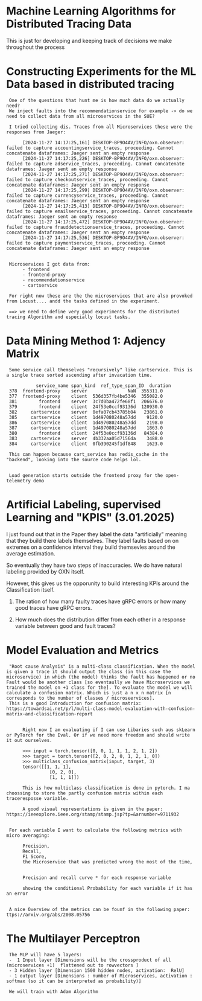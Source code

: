 # Machine Learning Algorithms for Distributed Tracing Data

This is just for developing and keeping track of decisions we make throughout the process

# Constructing Experiments for the ML Data based in distributed tracing

     One of the questions that hunt me is how much data do we actually need?
     We inject faults into the recommendationservice for example -> do we need to collect data from all microservices in the SUE?

     I tried collecting dis. Traces from all Microservices these were the responses from Jaeger:

          [2024-11-27 14:17:25,161] DESKTOP-BP9O4AV/INFO/oxn.observer: failed to capture accountingservice_traces, proceeding. Cannot concatenate dataframes: Jaeger sent an empty response
          [2024-11-27 14:17:25,226] DESKTOP-BP9O4AV/INFO/oxn.observer: failed to capture adservice_traces, proceeding. Cannot concatenate dataframes: Jaeger sent an empty response
          [2024-11-27 14:17:25,271] DESKTOP-BP9O4AV/INFO/oxn.observer: failed to capture checkoutservice_traces, proceeding. Cannot concatenate dataframes: Jaeger sent an empty response
          [2024-11-27 14:17:25,299] DESKTOP-BP9O4AV/INFO/oxn.observer: failed to capture currencyservice_traces, proceeding. Cannot concatenate dataframes: Jaeger sent an empty response
          [2024-11-27 14:17:25,413] DESKTOP-BP9O4AV/INFO/oxn.observer: failed to capture emailservice_traces, proceeding. Cannot concatenate dataframes: Jaeger sent an empty response
          [2024-11-27 14:17:25,472] DESKTOP-BP9O4AV/INFO/oxn.observer: failed to capture frauddetectionservice_traces, proceeding. Cannot concatenate dataframes: Jaeger sent an empty response
          [2024-11-27 14:17:25,536] DESKTOP-BP9O4AV/INFO/oxn.observer: failed to capture paymentservice_traces, proceeding. Cannot concatenate dataframes: Jaeger sent an empty response

     
     Microservices I got data from:
          - frontend
          - frontend-proxy
          - recommendationservice
          - cartservice
     
     For right now these are the the microservices that are also provoked from Locust.... andd the tasks defined in the experiment.

     ==> we need to define very good experiments for the distributed tracing Algorithm and especially locust tasks.

# Data Mining Method 1: Adjency Matrix

     Some service call themselves "recursively" like cartservice. This is a single trace sorted ascending after invacation time.

               service_name span_kind  ref_type_span_ID  duration
     378  frontend-proxy    server               NaN  355311.0
     377  frontend-proxy    client  536d357fb4be5346  355082.0
     381        frontend    server  3c7d0ba472fe68f1  206676.0
     379        frontend    client  24f53e0ccf93136d  120930.0
     382     cartservice    server  0efa07cb43785b04   23861.0
     385     cartservice    client  1d497080248a57dd    9120.0
     386     cartservice    client  1d497080248a57dd    2198.0
     387     cartservice    client  1d497080248a57dd    1863.0
     380        frontend    client  24f53e0ccf93136d   84384.0
     383     cartservice    server  4b332aa05d7156da    3488.0
     384     cartservice    client  0fb390245f1df848    1623.0

     This can happen because cart_service has redis_cache in the "backend", looking into the source code helps lol.


     Load generation starts outside the frontend proxy for the open-telemetry demo


# Artificial Labeling, supervised Learning and "KPIS" (3.01.2025)

I just found out that in the Paper they label the data "artificially" meaning that they build there labels themselves. They label faults based on on extremes on a confidence interval they build themsevles around the average estimation.

So eventually they have two steps of inaccuracies. We do have natural labeling provided by OXN itself.

However, this gives us the opporunity to build interesting KPIs around the Classification itself. 

1. The ration of how many faulty traces have gRPC errors or how many good traces have gRPC errors.

2. How much does the distribution differ from each other in a response variable between good and fault traces?


# Model Evaluation and Metrics

     "Root cause Analysis" is a multi-class classification. When the model is given a trace it should output the class (in this case the microservice) in which (the model) thinks the fault has happened or no Fault would be another class [so eventaully we have Microservices we trained the model on +1 class for the]. To evaluate the model we will calculate a confusion matrix. Which is just a n x n matrix [n corresponds to the number of classes / microseervices].
     This is a good Introduction for confusion matrix: https://towardsai.net/p/l/multi-class-model-evaluation-with-confusion-matrix-and-classification-report


          Right now I am evaluating if I can use Libaries such aus skLearn or PyTorch for the Eval. Or if we need more freedom and should write it out ourselves. 

          >>> input = torch.tensor([0, 0, 1, 1, 1, 2, 1, 2])
          >>> target = torch.tensor([2, 0, 2, 0, 1, 2, 1, 0])
          >>> multiclass_confusion_matrix(input, target, 3)
          tensor([[1, 1, 1],
                    [0, 2, 0],
                    [1, 1, 1]])
     
          This is how multiclass classification is done in pytorch. I ma choossing to store the partly confusion matrix within each traceresposse variable. 

          A good visual representations is given in the paper: https://ieeexplore.ieee.org/stamp/stamp.jsp?tp=&arnumber=9711932


     For each variable I want to calculate the following metrics with micro averaging:

          Precision,
          Recall,
          F1 Score,
          the Microservice that was predicted wrong the most of the time,


          Precision and recall curve * for each response variable

          showing the conditional Probability for each variable if it has an error


     A nice Overview of the metrics can be founf in the following paper: ttps://arxiv.org/abs/2008.05756

# The Multilayer Perceptron

     The MLP will have 5 layers:
     -  1 Input layer [Dimensions will be the crossproduct of all (microservices +1)  flattened out to rowvectors ]
     - 3 Hidden layer [Dimension 1500 hidden nodes, activation:  RelU]
     - 1 output layer [Dimensions : number of Microservices, activation : softmax (so it can be interpreted as probability)]

     We will train with Adam Algorithm
     
     







     




          


